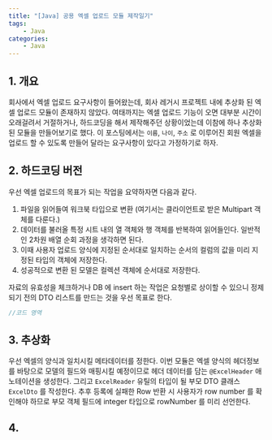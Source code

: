 ```yaml
---
title: "[Java] 공용 엑셀 업로드 모듈 제작일기"
tags: 
    - Java
categories:
    - Java
---
```


## 1. 개요
회사에서 엑셀 업로드 요구사항이 들어왔는데, 회사 레거시 프로젝트 내에 추상화 된 엑셀 업로드 모듈이 존재하지 않았다. 여태까지는 엑셀 업로드 기능이 오면 대부분 시간이 오래걸려서 거절하거나, 하드코딩을 해서 제작해주던 상황이었는데 이참에 하나 추상화 된 모듈을 만들어보기로 했다. 이 포스팅에서는 `이름`, `나이`, `주소` 로 이루어진 회원 엑셀을 업로드 할 수 있도록 만들어 달라는 요구사항이 있다고 가정하기로 하자.

## 2. 하드코딩 버전
우선 엑셀 업로드의 목표가 되는 작업을 요약하자면 다음과 같다.

1. 파일을 읽어들여 워크북 타입으로 변환 (여기서는 클라이언트로 받은 Multipart 객체를 다룬다.)
2. 데이터를 불러올 특정 시트 내의 열 객체와 행 객체를 반복하여 읽어들인다. 일반적인 2차원 배열 순회 과정을 생각하면 된다.
3. 이때 사용자 업로드 양식에 지정된 순서대로 일치하는 순서의 컬럼의 값을 미리 지정된 타입의 객체에 저장한다.
4. 성공적으로 변환 된 모델은 컬렉션 객체에 순서대로 저장한다.

자료의 유효성을 체크하거나 DB 에 insert 하는 작업은 요청별로 상이할 수 있으니 정제되기 전의 DTO 리스트를 만드는 것을 우선 목표로 한다.

```java
//코드 영역
```

## 3. 추상화
우선 엑셀의 양식과 일치시킬 메타데이터를 정한다. 이번 모듈은 엑셀 양식의 헤더정보를 바탕으로 모델의 필드와 매핑시킬 예정이므로 헤더 데이터를 담는 `@ExcelHeader` 애노테이션을 생성한다. 그리고 `ExcelReader` 유틸의 타입이 될 부모 DTO 클래스 `ExcelDto` 를 작성한다. 추후 등록에 실패한 Row 반환 시 사용자가 row number 를 확인해야 하므로 부모 객체 필드에 integer 타입으로 rowNumber 를 미리 선언한다.

## 4. 



